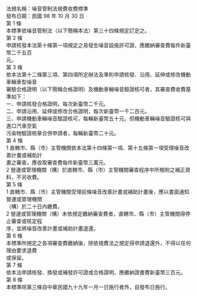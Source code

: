 法規名稱：噪音管制法規費收費標準  
發布日期：民國 98 年 10 月 30 日  
第 1 條  
本標準依噪音管制法（以下簡稱本法）第三十四條規定訂定之。  
第 2 條  
申請核發本法第十條第一項規定之易發生噪音設施許可證，應繳納審查費每件新臺幣二千五百  
元。  
第 3 條  
依本法第十二條第三項、第四項所定辦法及準則申請核發、沿用、延伸或修改機動車輛車型噪音  
審驗合格證明（以下簡稱合格證明）及機動車輛噪音驗證核可者，其審查費收費基準如下：  
一、申請核發合格證明，每次新臺幣二千元。  
二、申請沿用、延伸或修改合格證明，每次新臺幣一千二百元。  
三、申請機動車輛噪音驗證核可，每輛新臺幣五十元。但機動車輛噪音驗證核可與進口汽車空氣  
污染物驗證核章合併申請者，每輛新臺幣二十元。  
第 4 條  
1 直轄市、縣（市）主管機關依本法第十四條第一項、第十五條第一項受理噪音改善計畫或補助計  
畫之審查，應收取審查費每件新臺幣三萬元。  
2 營運或管理機關（構）於直轄市、縣（市）主管機關審查程序中所檢附之補正資料，不另收費。  
第 5 條  
1 直轄市、縣（市）主管機關受理前條噪音改善計畫或補助計畫後，應以書面通知營運或管理機關  
（構）於二十日內繳費。  
2 營運或管理機關（構）未依規定繳納審查費者，直轄市、縣（市）主管機關得停止審查或核定程  
序，並將噪音改善計畫或補助計畫退還。  
第 6 條  
本標準所規定之各項審查費繳納後，除依規費法之規定得申請退還外，不得以任何理由要求退費  
或保留。  
第 7 條  
依本法申請核發、換發或補發許可證或合格證明，應繳納證書費新臺幣三百元。  
第 8 條  
本標準除第三條自中華民國九十九年一月一日施行者外，自發布日施行。  


